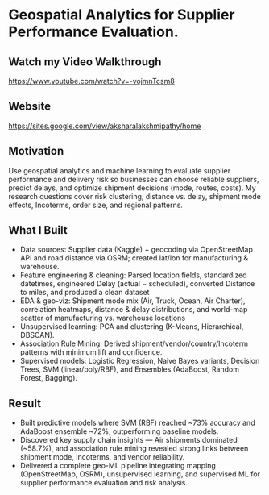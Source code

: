 # Geospatial Analytics for Supplier Performance Evaluation.

## Watch my Video Walkthrough
  https://www.youtube.com/watch?v=-vojmnTcsm8
  
## Website 
  https://sites.google.com/view/aksharalakshmipathy/home
  
## Motivation 
Use geospatial analytics and machine learning to evaluate supplier performance and delivery risk so businesses can choose reliable suppliers, predict delays, and optimize shipment decisions (mode, routes, costs). My research questions cover risk clustering, distance vs. delay, shipment mode effects, Incoterms, order size, and regional patterns.

## What I Built 
- Data sources: Supplier data (Kaggle) + geocoding via OpenStreetMap API and road distance via OSRM; created lat/lon for manufacturing & warehouse.
- Feature engineering & cleaning: Parsed location fields, standardized datetimes, engineered Delay (actual − scheduled), converted Distance to miles, and produced a clean dataset 
- EDA & geo-viz: Shipment mode mix (Air, Truck, Ocean, Air Charter), correlation heatmaps, distance & delay distributions, and world-map scatter of manufacturing vs. warehouse locations 
- Unsupervised learning: PCA and clustering (K-Means, Hierarchical, DBSCAN). 
- Association Rule Mining: Derived shipment/vendor/country/Incoterm patterns with minimum lift  and confidence.
- Supervised models: Logistic Regression, Naive Bayes variants, Decision Trees, SVM (linear/poly/RBF), and Ensembles (AdaBoost, Random Forest, Bagging).

## Result 
- Built predictive models where SVM (RBF) reached ~73% accuracy and AdaBoost ensemble ~72%, outperforming baseline models.
- Discovered key supply chain insights — Air shipments dominated (~58.7%), and association rule mining revealed strong links between shipment mode, Incoterms, and vendor reliability.
- Delivered a complete geo-ML pipeline integrating mapping (OpenStreetMap, OSRM), unsupervised learning, and supervised ML for supplier performance evaluation and risk analysis.
